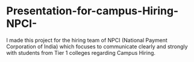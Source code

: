 # Presentation-for-campus-Hiring-NPCI-
I made this project for the hiring team of NPCI (National Payment Corporation of India) which focuses to communicate clearly and strongly with students from Tier 1 colleges regarding Campus Hiring.
